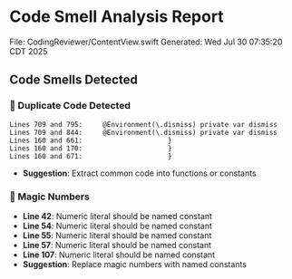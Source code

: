 # Code Smell Analysis Report
File: CodingReviewer/ContentView.swift
Generated: Wed Jul 30 07:35:20 CDT 2025

## Code Smells Detected

### 🔄 Duplicate Code Detected
```
Lines 709 and 795:     @Environment(\.dismiss) private var dismiss
Lines 709 and 844:     @Environment(\.dismiss) private var dismiss
Lines 160 and 661:                     }
Lines 160 and 170:                     }
Lines 160 and 671:                     }
```
- **Suggestion**: Extract common code into functions or constants

### 🔢 Magic Numbers
- **Line 42**: Numeric literal should be named constant
- **Line 54**: Numeric literal should be named constant
- **Line 55**: Numeric literal should be named constant
- **Line 57**: Numeric literal should be named constant
- **Line 107**: Numeric literal should be named constant
- **Suggestion**: Replace magic numbers with named constants


